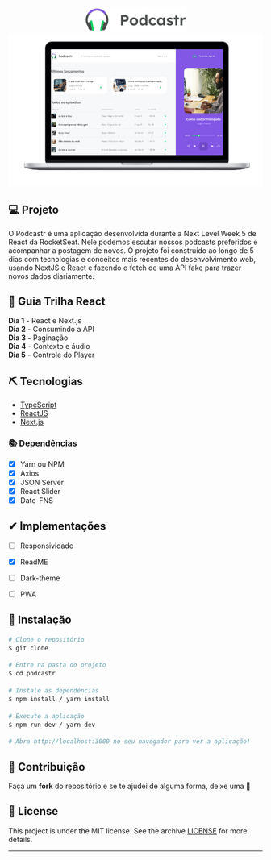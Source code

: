 <div align="center">
    <img width=40% src="/public/logo.svg">
</div>

<div align="center">
<img  src="public/notebook-mockup.png" alt="Exemplo da aplicação">
</div>

## 💻 Projeto
O Podcastr é uma aplicação desenvolvida durante a Next Level Week 5 de React da RocketSeat. Nele podemos escutar nossos podcasts preferidos e acompanhar a postagem de novos. O projeto foi construído ao longo de 5 dias com tecnologias e conceitos mais recentes do desenvolvimento web, usando NextJS e React e fazendo o fetch de uma API fake para trazer novos dados diariamente.

## 📜 Guia Trilha React
**Dia 1** - React e Next.js  
**Dia 2** - Consumindo a API     
**Dia 3** - Paginação  
**Dia 4** - Contexto e áudio  
**Dia 5** - Controle do Player


## ⛏ Tecnologias
- [TypeScript](https://www.typescriptlang.org/)
- [ReactJS](https://reactjs.org/)
- [Next.js](https://nextjs.org/docs)

### 📚 Dependências
- [X] Yarn ou NPM
- [X] Axios
- [X] JSON Server
- [X] React Slider
- [X] Date-FNS

## ✔ Implementações
- [ ] Responsividade
- [X] ReadME 
- [ ] Dark-theme
- [ ] PWA


## 🚀 Instalação

```bash
# Clone o repositório
$ git clone

# Entre na pasta do projeto
$ cd podcastr

# Instale as dependências
$ npm install / yarn install

# Execute a aplicação
$ npm run dev / yarn dev

# Abra http://localhost:3000 no seu navegador para ver a aplicação!
```
## 🤝 Contribuição
Faça um **fork** do repositório e se te ajudei de alguma forma, deixe uma 🌟

## 📝 License

This project is under the MIT license. See the archive [LICENSE](LICENSE.md) for more details.

---
<blockquote>
    
</blockquote>

